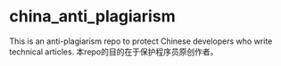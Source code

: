 # china_anti_plagiarism
This is an anti-plagiarism repo to protect Chinese developers who write technical articles. 本repo的目的在于保护程序员原创作者。
